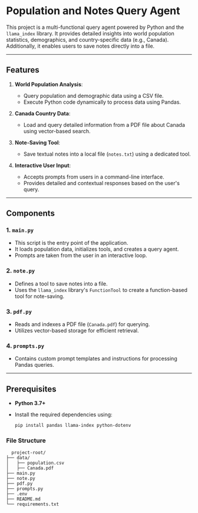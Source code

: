 # Population and Notes Query Agent

This project is a multi-functional query agent powered by Python and the `llama_index` library. It provides detailed insights into world population statistics, demographics, and country-specific data (e.g., Canada). Additionally, it enables users to save notes directly into a file.

---

## Features

1. **World Population Analysis**:
   - Query population and demographic data using a CSV file.
   - Execute Python code dynamically to process data using Pandas.

2. **Canada Country Data**:
   - Load and query detailed information from a PDF file about Canada using vector-based search.

3. **Note-Saving Tool**:
   - Save textual notes into a local file (`notes.txt`) using a dedicated tool.

4. **Interactive User Input**:
   - Accepts prompts from users in a command-line interface.
   - Provides detailed and contextual responses based on the user's query.

---

## Components

### 1. **`main.py`**
- This script is the entry point of the application.
- It loads population data, initializes tools, and creates a query agent.
- Prompts are taken from the user in an interactive loop.

### 2. **`note.py`**
- Defines a tool to save notes into a file.
- Uses the `llama_index` library's `FunctionTool` to create a function-based tool for note-saving.

### 3. **`pdf.py`**
- Reads and indexes a PDF file (`Canada.pdf`) for querying.
- Utilizes vector-based storage for efficient retrieval.

### 4. **`prompts.py`**
- Contains custom prompt templates and instructions for processing Pandas queries.

---

## Prerequisites

- **Python 3.7+**
- Install the required dependencies using:

  ```bash
  pip install pandas llama-index python-dotenv
  ```
### File Structure
```
  project-root/
├── data/
│   ├── population.csv
│   ├── Canada.pdf
├── main.py
├── note.py
├── pdf.py
├── prompts.py
├── .env
├── README.md
└── requirements.txt
```



